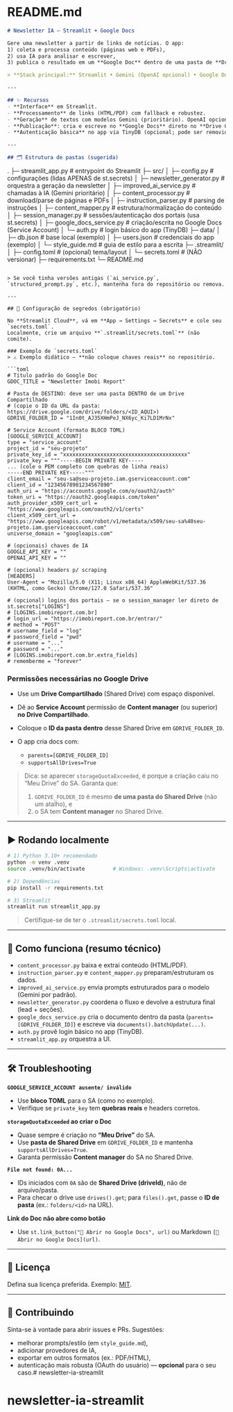 # README.md

```markdown
# Newsletter IA — Streamlit + Google Docs

Gere uma newsletter a partir de links de notícias. O app:
1) coleta e processa conteúdo (páginas web e PDFs),
2) usa IA para analisar e escrever,
3) publica o resultado em um **Google Doc** dentro de uma pasta de **Drive Compartilhado**.

> **Stack principal:** Streamlit • Gemini (OpenAI opcional) • Google Docs/Drive API (Service Account) • TinyDB

---

## ✨ Recursos
- **Interface** em Streamlit.
- **Processamento** de links (HTML/PDF) com fallback e robustez.
- **Geração** de textos com modelos Gemini (prioritário). OpenAI opcional.
- **Publicação**: cria e escreve no **Google Docs** direto no **Drive Compartilhado** (sem OAuth do usuário).
- **Autenticação básica** no app via TinyDB (opcional; pode ser removido depois).

---

## 🗂 Estrutura de pastas (sugerida)
```

.
├─ streamlit_app.py                 # entrypoint do Streamlit
├─ src/
│  ├─ config.py                     # configurações (lidas APENAS de st.secrets)
│  ├─ newsletter_generator.py       # orquestra a geração da newsletter
│  ├─ improved_ai_service.py        # chamadas à IA (Gemini prioritário)
│  ├─ content_processor.py          # download/parse de páginas e PDFs
│  ├─ instruction_parser.py         # parsing de instruções
│  ├─ content_mapper.py             # estrutura/normalização do conteúdo
│  ├─ session_manager.py            # sessões/autenticação dos portais (usa st.secrets)
│  ├─ google_docs_service.py        # criação/escrita no Google Docs (Service Account)
│  └─ auth.py                       # login básico do app (TinyDB)
├─ data/
│  ├─ db.json                       # base local (exemplo)
│  ├─ users.json                    # credenciais do app (exemplo)
│  └─ style_guide.md                # guia de estilo para a escrita
├─ .streamlit/
│  ├─ config.toml                   # (opcional) tema/layout
│  └─ secrets.toml                  # (NÃO versionar)
├─ requirements.txt
└─ README.md

````

> Se você tinha versões antigas (`ai_service.py`, `structured_prompt.py`, etc.), mantenha fora do repositório ou remova.

---

## 🔐 Configuração de segredos (obrigatório)

No **Streamlit Cloud**, vá em **App → Settings → Secrets** e cole seu `secrets.toml`.  
Localmente, crie um arquivo **`.streamlit/secrets.toml`** (não comite).

### Exemplo de `secrets.toml`  
> ⚠️ Exemplo didático — **não coloque chaves reais** no repositório.

```toml
# Título padrão do Google Doc
GDOC_TITLE = "Newsletter Imobi Report"

# Pasta de DESTINO: deve ser uma pasta DENTRO de um Drive Compartilhado
# (copie o ID da URL da pasta: https://drive.google.com/drive/folders/<ID_AQUI>)
GDRIVE_FOLDER_ID = "1In0t_AJ35XHmPeJ_NX6yc_Ki7LD1MrNx"

# Service Account (formato BLOCO TOML)
[GOOGLE_SERVICE_ACCOUNT]
type = "service_account"
project_id = "seu-projeto"
private_key_id = "xxxxxxxxxxxxxxxxxxxxxxxxxxxxxxxxxxxxxxxx"
private_key = """-----BEGIN PRIVATE KEY-----
... (cole o PEM completo com quebras de linha reais)
-----END PRIVATE KEY-----"""
client_email = "seu-sa@seu-projeto.iam.gserviceaccount.com"
client_id = "12345678901234567890"
auth_uri = "https://accounts.google.com/o/oauth2/auth"
token_uri = "https://oauth2.googleapis.com/token"
auth_provider_x509_cert_url = "https://www.googleapis.com/oauth2/v1/certs"
client_x509_cert_url = "https://www.googleapis.com/robot/v1/metadata/x509/seu-sa%40seu-projeto.iam.gserviceaccount.com"
universe_domain = "googleapis.com"

# (opcionais) chaves de IA
GOOGLE_API_KEY = ""
OPENAI_API_KEY = ""

# (opcional) headers p/ scraping
[HEADERS]
User-Agent = "Mozilla/5.0 (X11; Linux x86_64) AppleWebKit/537.36 (KHTML, como Gecko) Chrome/127.0 Safari/537.36"

# (opcional) logins dos portais — se o session_manager ler direto de st.secrets["LOGINS"]
# [LOGINS.imobireport.com.br]
# login_url = "https://imobireport.com.br/entrar/"
# method = "POST"
# username_field = "log"
# password_field = "pwd"
# username = "..."
# password = "..."
# [LOGINS.imobireport.com.br.extra_fields]
# rememberme = "forever"
````

### Permissões necessárias no Google Drive

* Use um **Drive Compartilhado** (Shared Drive) com espaço disponível.
* Dê ao **Service Account** permissão de **Content manager** (ou superior) **no Drive Compartilhado**.
* Coloque o **ID da pasta** **dentro** desse Shared Drive em `GDRIVE_FOLDER_ID`.
* O app cria docs com:

  * `parents=[GDRIVE_FOLDER_ID]`
  * `supportsAllDrives=True`

> Dica: se aparecer `storageQuotaExceeded`, é porque a criação caiu no “Meu Drive” do SA. Garanta que:
>
> 1. `GDRIVE_FOLDER_ID` é mesmo **de uma pasta do Shared Drive** (não um atalho), e
> 2. o SA tem **Content manager** no Shared Drive.

---

## ▶️ Rodando localmente

```bash
# 1) Python 3.10+ recomendado
python -m venv .venv
source .venv/bin/activate         # Windows: .venv\Scripts\activate

# 2) Dependências
pip install -r requirements.txt

# 3) Streamlit
streamlit run streamlit_app.py
```

> Certifique-se de ter o `.streamlit/secrets.toml` local.


---

## 🧪 Como funciona (resumo técnico)

* `content_processor.py` baixa e extrai conteúdo (HTML/PDF).
* `instruction_parser.py` e `content_mapper.py` preparam/estruturam os dados.
* `improved_ai_service.py` envia prompts estruturados para o modelo (Gemini por padrão).
* `newsletter_generator.py` coordena o fluxo e devolve a estrutura final (lead + seções).
* `google_docs_service.py` cria o documento dentro da pasta (`parents=[GDRIVE_FOLDER_ID]`) e escreve via `documents().batchUpdate(...)`.
* `auth.py` provê login básico no app (TinyDB).
* `streamlit_app.py` orquestra a UI.

---

## 🛠 Troubleshooting

**`GOOGLE_SERVICE_ACCOUNT ausente/ inválido`**

* Use **bloco TOML** para o SA (como no exemplo).
* Verifique se `private_key` tem **quebras reais** e headers corretos.

**`storageQuotaExceeded` ao criar o Doc**

* Quase sempre é criação no **“Meu Drive”** do SA.
* Use **pasta de Shared Drive** em `GDRIVE_FOLDER_ID` e mantenha `supportsAllDrives=True`.
* Garanta permissão **Content manager** do SA no Shared Drive.

**`File not found: 0A...`**

* IDs iniciados com `0A` são de **Shared Drive (driveId)**, não de arquivo/pasta.
* Para checar o drive use `drives().get`; para `files().get`, passe o **ID de pasta** (ex.: `folders/<id>` na URL).

**Link do Doc não abre como botão**

* Use `st.link_button("📂 Abrir no Google Docs", url)` ou Markdown `[📂 Abrir no Google Docs](url)`.


---

## 📜 Licença

Defina sua licença preferida. Exemplo: [MIT](https://opensource.org/licenses/MIT).

---

## 🙌 Contribuindo

Sinta-se à vontade para abrir issues e PRs. Sugestões:

* melhorar prompts/estilo (em `style_guide.md`),
* adicionar provedores de IA,
* exportar em outros formatos (ex.: PDF/HTML),
* autenticação mais robusta (OAuth do usuário) — **opcional** para o seu caso.# newsletter-ia-streamlit
# newsletter-ia-streamlit
